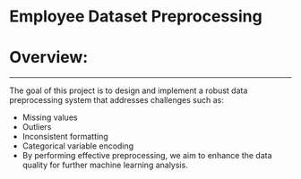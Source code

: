 # Employee Dataset Preprocessing

# Overview:
____
The goal of this project is to design and implement a robust data preprocessing system that addresses challenges such as:

* Missing values
* Outliers
* Inconsistent formatting
* Categorical variable encoding
* By performing effective preprocessing, we aim to enhance the data quality for further machine learning analysis.
